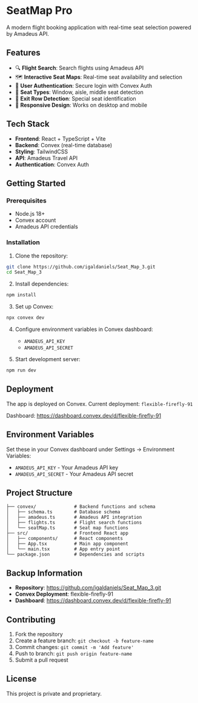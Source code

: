 # SeatMap Pro

A modern flight booking application with real-time seat selection powered by Amadeus API.

## Features

- 🔍 **Flight Search**: Search flights using Amadeus API
- 🗺️ **Interactive Seat Maps**: Real-time seat availability and selection
- 👤 **User Authentication**: Secure login with Convex Auth
- 💺 **Seat Types**: Window, aisle, middle seat detection
- 🎯 **Exit Row Detection**: Special seat identification
- 📱 **Responsive Design**: Works on desktop and mobile

## Tech Stack

- **Frontend**: React + TypeScript + Vite
- **Backend**: Convex (real-time database)
- **Styling**: TailwindCSS
- **API**: Amadeus Travel API
- **Authentication**: Convex Auth

## Getting Started

### Prerequisites

- Node.js 18+
- Convex account
- Amadeus API credentials

### Installation

1. Clone the repository:
```bash
git clone https://github.com/igaldaniels/Seat_Map_3.git
cd Seat_Map_3
```

2. Install dependencies:
```bash
npm install
```

3. Set up Convex:
```bash
npx convex dev
```

4. Configure environment variables in Convex dashboard:
   - `AMADEUS_API_KEY`
   - `AMADEUS_API_SECRET`

5. Start development server:
```bash
npm run dev
```

## Deployment

The app is deployed on Convex. Current deployment: `flexible-firefly-91`

Dashboard: https://dashboard.convex.dev/d/flexible-firefly-91

## Environment Variables

Set these in your Convex dashboard under Settings → Environment Variables:

- `AMADEUS_API_KEY` - Your Amadeus API key
- `AMADEUS_API_SECRET` - Your Amadeus API secret

## Project Structure

```
├── convex/              # Backend functions and schema
│   ├── schema.ts        # Database schema
│   ├── amadeus.ts       # Amadeus API integration
│   ├── flights.ts       # Flight search functions
│   └── seatMap.ts       # Seat map functions
├── src/                 # Frontend React app
│   ├── components/      # React components
│   ├── App.tsx          # Main app component
│   └── main.tsx         # App entry point
└── package.json         # Dependencies and scripts
```

## Backup Information

- **Repository**: https://github.com/igaldaniels/Seat_Map_3.git
- **Convex Deployment**: flexible-firefly-91
- **Dashboard**: https://dashboard.convex.dev/d/flexible-firefly-91

## Contributing

1. Fork the repository
2. Create a feature branch: `git checkout -b feature-name`
3. Commit changes: `git commit -m 'Add feature'`
4. Push to branch: `git push origin feature-name`
5. Submit a pull request

## License

This project is private and proprietary.
